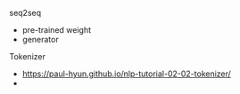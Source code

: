 seq2seq

- pre-trained weight
- generator

Tokenizer

- https://paul-hyun.github.io/nlp-tutorial-02-02-tokenizer/
- 
